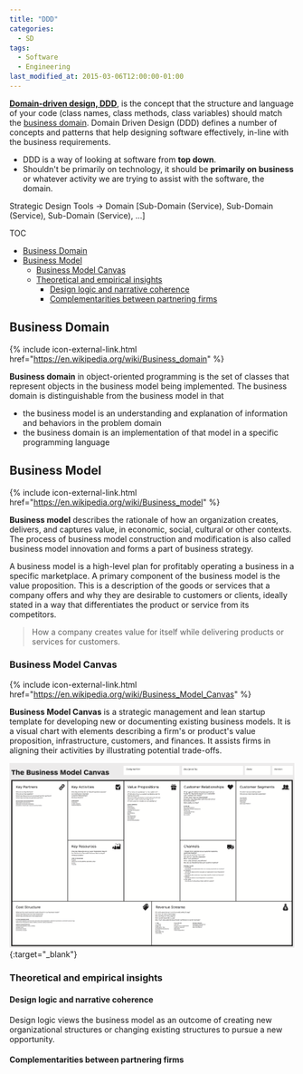 ```yaml
---
title: "DDD"
categories:
  - SD
tags:
  - Software
  - Engineering
last_modified_at: 2015-03-06T12:00:00-01:00
---
```


**[Domain-driven design, DDD](https://en.wikipedia.org/wiki/Domain-driven_design)**, is the concept that the structure and language of your code (class names, class methods, class variables) should match the [business domain](https://en.wikipedia.org/wiki/Business_domain). Domain Driven Design (DDD) defines a number of concepts and patterns that help designing software effectively, in-line with the business requirements.

- DDD is a way of looking at software from **top down**.
- Shouldn't be primarily on technology, it should be **primarily on business** or whatever activity we are trying to assist with the software, the domain.

Strategic Design Tools -> Domain [Sub-Domain (Service), Sub-Domain (Service), Sub-Domain (Service), ...]

TOC

- [Business Domain](#business-domain)
- [Business Model](#business-model)
  - [Business Model Canvas](#business-model-canvas)
  - [Theoretical and empirical insights](#theoretical-and-empirical-insights)
    - [Design logic and narrative coherence](#design-logic-and-narrative-coherence)
    - [Complementarities between partnering firms](#complementarities-between-partnering-firms)


## Business Domain
{% include icon-external-link.html href="https://en.wikipedia.org/wiki/Business_domain" %}

**Business domain** in object-oriented programming is the set of classes that represent objects in the business model being implemented. The business domain is distinguishable from the business model in that 
- the business model is an understanding and explanation of information and behaviors in the problem domain
- the business domain is an implementation of that model in a specific programming language


## Business Model
{% include icon-external-link.html href="https://en.wikipedia.org/wiki/Business_model" %}

**Business model** describes the rationale of how an organization creates, delivers, and captures value, in economic, social, cultural or other contexts. The process of business model construction and modification is also called business model innovation and forms a part of business strategy.

A business model is a high-level plan for profitably operating a business in a specific marketplace. A primary component of the business model is the value proposition. This is a description of the goods or services that a company offers and why they are desirable to customers or clients, ideally stated in a way that differentiates the product or service from its competitors. 

> How a company creates value for itself while delivering products or services for customers.

### Business Model Canvas
{% include icon-external-link.html href="https://en.wikipedia.org/wiki/Business_Model_Canvas" %}

**Business Model Canvas** is a strategic management and lean startup template for developing new or documenting existing business models. It is a visual chart with elements describing a firm's or product's value proposition, infrastructure, customers, and finances. It assists firms in aligning their activities by illustrating potential trade-offs.

![](/assets/images/posts/2015-03-06-DDD/Business_Model_Canvas.png){:target="_blank"}

### Theoretical and empirical insights

#### Design logic and narrative coherence

Design logic views the business model as an outcome of creating new organizational structures or changing existing structures to pursue a new opportunity.

#### Complementarities between partnering firms

